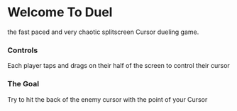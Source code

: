 # Welcome To Duel
the fast paced and very chaotic splitscreen Cursor dueling game.
### Controls
Each player taps and drags on their half of the screen to control their cursor
### The Goal 
Try to hit the back of the enemy cursor with the point of your Cursor
